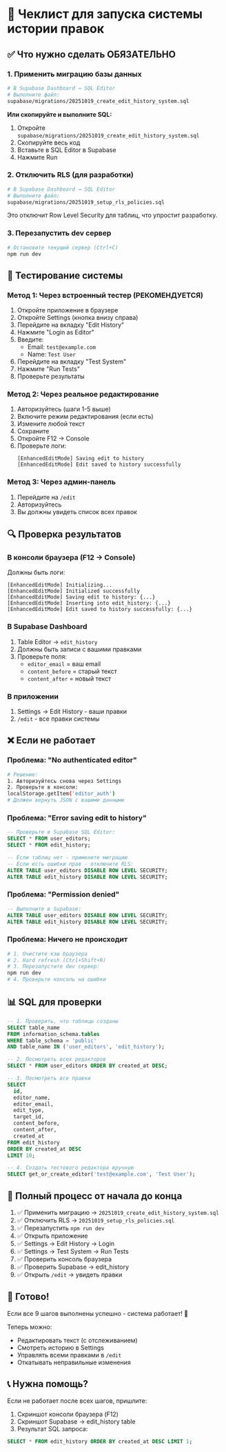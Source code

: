 # 🚀 Чеклист для запуска системы истории правок

## ✅ Что нужно сделать ОБЯЗАТЕЛЬНО

### 1. Применить миграцию базы данных
```bash
# В Supabase Dashboard → SQL Editor
# Выполните файл:
supabase/migrations/20251019_create_edit_history_system.sql
```

**Или скопируйте и выполните SQL:**
1. Откройте `supabase/migrations/20251019_create_edit_history_system.sql`
2. Скопируйте весь код
3. Вставьте в SQL Editor в Supabase
4. Нажмите Run

### 2. Отключить RLS (для разработки)
```bash
# В Supabase Dashboard → SQL Editor
# Выполните файл:
supabase/migrations/20251019_setup_rls_policies.sql
```

Это отключит Row Level Security для таблиц, что упростит разработку.

### 3. Перезапустить dev сервер
```bash
# Остановите текущий сервер (Ctrl+C)
npm run dev
```

## 🧪 Тестирование системы

### Метод 1: Через встроенный тестер (РЕКОМЕНДУЕТСЯ)

1. Откройте приложение в браузере
2. Откройте Settings (кнопка внизу справа)
3. Перейдите на вкладку "Edit History"
4. Нажмите "Login as Editor"
5. Введите:
   - Email: `test@example.com`
   - Name: `Test User`
6. Перейдите на вкладку "Test System"
7. Нажмите "Run Tests"
8. Проверьте результаты

### Метод 2: Через реальное редактирование

1. Авторизуйтесь (шаги 1-5 выше)
2. Включите режим редактирования (если есть)
3. Измените любой текст
4. Сохраните
5. Откройте F12 → Console
6. Проверьте логи:
   ```
   [EnhancedEditMode] Saving edit to history
   [EnhancedEditMode] Edit saved to history successfully
   ```

### Метод 3: Через админ-панель

1. Перейдите на `/edit`
2. Авторизуйтесь
3. Вы должны увидеть список всех правок

## 🔍 Проверка результатов

### В консоли браузера (F12 → Console)
Должны быть логи:
```
[EnhancedEditMode] Initializing...
[EnhancedEditMode] Initialized successfully
[EnhancedEditMode] Saving edit to history: {...}
[EnhancedEditMode] Inserting into edit_history: {...}
[EnhancedEditMode] Edit saved to history successfully: {...}
```

### В Supabase Dashboard
1. Table Editor → `edit_history`
2. Должны быть записи с вашими правками
3. Проверьте поля:
   - `editor_email` = ваш email
   - `content_before` = старый текст
   - `content_after` = новый текст

### В приложении
1. Settings → Edit History - ваши правки
2. `/edit` - все правки системы

## ❌ Если не работает

### Проблема: "No authenticated editor"
```bash
# Решение:
1. Авторизуйтесь снова через Settings
2. Проверьте в консоли:
localStorage.getItem('editor_auth')
# Должен вернуть JSON с вашими данными
```

### Проблема: "Error saving edit to history"
```sql
-- Проверьте в Supabase SQL Editor:
SELECT * FROM user_editors;
SELECT * FROM edit_history;

-- Если таблиц нет - примените миграцию
-- Если есть ошибки прав - отключите RLS:
ALTER TABLE user_editors DISABLE ROW LEVEL SECURITY;
ALTER TABLE edit_history DISABLE ROW LEVEL SECURITY;
```

### Проблема: "Permission denied"
```sql
-- Выполните в Supabase:
ALTER TABLE user_editors DISABLE ROW LEVEL SECURITY;
ALTER TABLE edit_history DISABLE ROW LEVEL SECURITY;
```

### Проблема: Ничего не происходит
```bash
# 1. Очистите кэш браузера
# 2. Hard refresh (Ctrl+Shift+R)
# 3. Перезапустите dev сервер:
npm run dev
# 4. Проверьте консоль на ошибки
```

## 📊 SQL для проверки

```sql
-- 1. Проверить, что таблицы созданы
SELECT table_name 
FROM information_schema.tables 
WHERE table_schema = 'public' 
AND table_name IN ('user_editors', 'edit_history');

-- 2. Посмотреть всех редакторов
SELECT * FROM user_editors ORDER BY created_at DESC;

-- 3. Посмотреть все правки
SELECT 
  id,
  editor_name,
  editor_email,
  edit_type,
  target_id,
  content_before,
  content_after,
  created_at
FROM edit_history
ORDER BY created_at DESC
LIMIT 10;

-- 4. Создать тестового редактора вручную
SELECT get_or_create_editor('test@example.com', 'Test User');
```

## 📝 Полный процесс от начала до конца

1. ✅ Применить миграцию → `20251019_create_edit_history_system.sql`
2. ✅ Отключить RLS → `20251019_setup_rls_policies.sql`
3. ✅ Перезапустить `npm run dev`
4. ✅ Открыть приложение
5. ✅ Settings → Edit History → Login
6. ✅ Settings → Test System → Run Tests
7. ✅ Проверить консоль браузера
8. ✅ Проверить Supabase → edit_history
9. ✅ Открыть `/edit` → увидеть правки

## 🎯 Готово!

Если все 9 шагов выполнены успешно - система работает! 🎉

Теперь можно:
- Редактировать текст (с отслеживанием)
- Смотреть историю в Settings
- Управлять всеми правками в `/edit`
- Откатывать неправильные изменения

## 📞 Нужна помощь?

Если не работает после всех шагов, пришлите:
1. Скриншот консоли браузера (F12)
2. Скриншот Supabase → edit_history table
3. Результат SQL запроса:
```sql
SELECT * FROM edit_history ORDER BY created_at DESC LIMIT 1;
```
